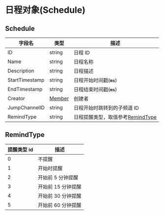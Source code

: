# 日程对象(Schedule) 

## Schedule

| 字段名          | 类型              | 描述                                            |
| --------------- | ----------------- | ----------------------------------------------- |
| ID              | string            | 日程 ID                                         |
| Name            | string            | 日程名称                                        |
| Description     | string            | 日程描述                                        |
| StartTimestamp  | string            | 日程开始时间戳(**`ms`**)                        |
| EndTimestamp    | string            | 日程结束时间戳(**`ms`**)                        |
| Creator         | [Member](#member) | 创建者                                          |
| JumpChannelID   | string            | 日程开始时跳转到的子频道 ID                     |
| RemindType     | string                | 日程提醒类型，取值参考[RemindType](#remindtype) |

## RemindType

| 提醒类型 id | 描述               |
| ----------- | ------------------ |
| 0           | 不提醒             |
| 1           | 开始时提醒         |
| 2           | 开始前 5 分钟提醒  |
| 3           | 开始前 15 分钟提醒 |
| 4           | 开始前 30 分钟提醒 |
| 5           | 开始前 60 分钟提醒 |
